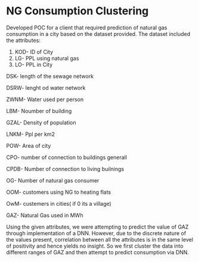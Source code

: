 # NG Consumption Clustering

Developed POC for a client that required prediction of natural gas consumption in a city based on the dataset provided. The dataset included the attributes:

1) KOD- ID of City
2) LG- PPL using natural gas
3) LO- PPL in City

DSK- length of the sewage network

DSRW- lenght od water network

ZWNM- Water used per person

LBM- Noumber of building

GZAL- Density of population

LNKM- Ppl per km2

POW- Area of city

CPO- number of connection to buildings generall

CPDB- Number of connection to living builnings

OG- Number of natural gas consumer

OOM- customers using NG to heating flats

OwM- custemers in cities( if 0 its a village)

GAZ- Natural Gas used in MWh

Using the given attributes, we were attempting to predict the value of GAZ through implementation  of a DNN. However, due to the discrete nature of the values present, correlation between all the attributes is in the same level of positivity and hence yields no insight. So we first cluster the data into different ranges of GAZ and then attempt to predict consumption via DNN.
